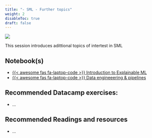 ```yaml
---
title: "- SML - Further topics"
weight: 2
disableToc: true
draft: false
---
```


![](https://raw.githubusercontent.com/aaubs/ds-master/main/media/hearder_goldie_space_4.png)

This session introduces adittional topics of intertest in SML

## Notebook(s)

* [{{< awesome fas fa-laptop-code >}} Introduction to Explainable ML](https://colab.research.google.com/github/aaubs/ds-master/blob/main/notebooks/M1-sml-further-topics.ipynb)
* [{{< awesome fas fa-laptop-code >}} Data engineeering & pipelines](https://colab.research.google.com/github/aaubs/ds-master/blob/main/notebooks/M1-SML-pipes.ipynb)




## Recommended Datacamp exercises:

*   ...

## Recommended Readings and resources

*   ...



